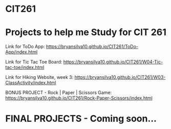 # CIT261
# Projects to help me Study for CIT 261

Link for ToDo App: https://bryansilva10.github.io/CIT261/ToDo-App/index.html

Link for Tic Tac Toe Board: https://bryansilva10.github.io/CIT261/W04-Tic-tac-toe/index.html

Link for Hiking Website, week 3: https://bryansilva10.github.io/CIT261/W03-ClassActivity/index.html

BONUS PROJECT - Rock | Paper | Scissors Game: https://bryansilva10.github.io/CIT261/Rock-Paper-Scissors/index.html

# FINAL PROJECTS - Coming soon...
